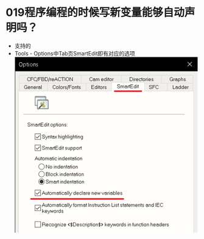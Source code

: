 # 019程序编程的时候写新变量能够自动声明吗？
- 支持的
- Tools - Options中Tab页SmartEdit即有对应的选项
![Img](FILES/019程序编程的时候写新变量能够自动声明吗？.md/img-20220530150724.png)
